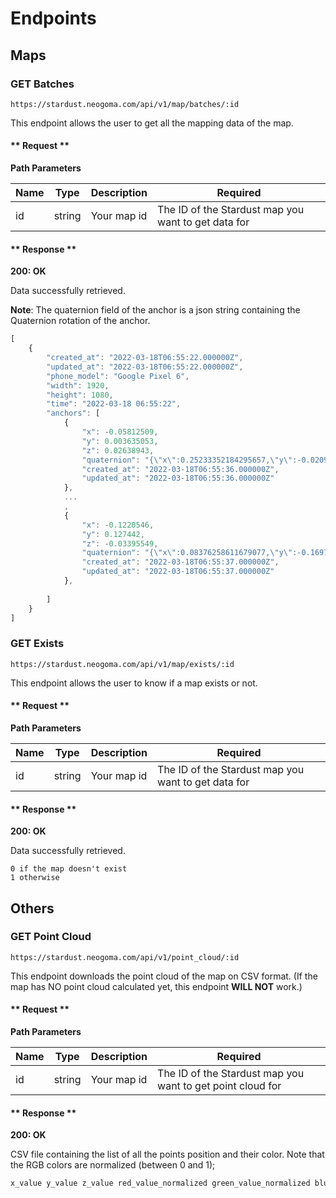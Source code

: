 # Endpoints

## Maps
### GET Batches
```
https://stardust.neogoma.com/api/v1/map/batches/:id
```

This endpoint allows the user to get all the mapping data of the map.

<!-- tabs:start -->

#### ** Request **

**Path Parameters**

| Name | Type | Description | Required |
| --- | --- | --- | --- |
| id | string | Your map id | The ID of the Stardust map you want to get data for |

#### ** Response **

**200: OK**

Data successfully retrieved.

**Note**: The quaternion field of the anchor is a json string containing the Quaternion rotation of the anchor.

```js
[
    {
        "created_at": "2022-03-18T06:55:22.000000Z",
        "updated_at": "2022-03-18T06:55:22.000000Z",
        "phone_model": "Google Pixel 6",
        "width": 1920,
        "height": 1080,
        "time": "2022-03-18 06:55:22",
        "anchors": [
            {
                "x": -0.05812509,
                "y": 0.003635053,
                "z": 0.02638943,
                "quaternion": "{\"x\":0.25233352184295657,\"y\":-0.02092771977186203,\"z\":0.013822555541992188,\"w\":0.9673152565956116}",
                "created_at": "2022-03-18T06:55:36.000000Z",
                "updated_at": "2022-03-18T06:55:36.000000Z"
            },
            ...
            ,
            {
                "x": -0.1220546,
                "y": 0.127442,
                "z": -0.03395549,
                "quaternion": "{\"x\":0.08376258611679077,\"y\":-0.169703409075737,\"z\":-0.0076171765103936199,\"w\":0.9818994998931885}",
                "created_at": "2022-03-18T06:55:37.000000Z",
                "updated_at": "2022-03-18T06:55:37.000000Z"
            },
           
        ]
    }
]
```
<!-- tabs:end -->

### GET Exists
```
https://stardust.neogoma.com/api/v1/map/exists/:id
```

This endpoint allows the user to know if a map exists or not.

<!-- tabs:start -->

#### ** Request **

**Path Parameters**

| Name | Type | Description | Required |
| --- | --- | --- | --- |
| id | string | Your map id | The ID of the Stardust map you want to get data for |

#### ** Response **

**200: OK**

Data successfully retrieved.

```
0 if the map doesn't exist
1 otherwise
```
<!-- tabs:end -->

## Others

### GET Point Cloud
```
https://stardust.neogoma.com/api/v1/point_cloud/:id
```

This endpoint downloads the point cloud of the map on CSV format. (If the map has NO point cloud calculated yet, this endpoint **WILL NOT** work.)

<!-- tabs:start -->

#### ** Request **

**Path Parameters**

| Name | Type | Description | Required |
| --- | --- | --- | --- |
| id | string | Your map id | The ID of the Stardust map you want to get point cloud for |

#### ** Response **

**200: OK**

CSV file containing the list of all the points position and their color. Note that the RGB colors are normalized (between 0 and 1);

```js
x_value y_value z_value red_value_normalized green_value_normalized blue_value_normalized
```
<!-- tabs:end -->
